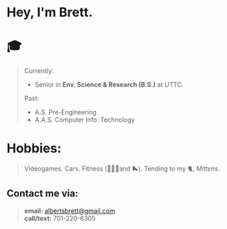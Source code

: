 
# Hey, I'm **Brett**.

# 🎓
> Currently: 
> - Senior in **Env. Science & Research (B.S.)** at UTTC.
> 
> Past: 
> - A.S. Pre-Engineering
> - A.A.S. Computer Info. Technology

# Hobbies:
> Videogames. 
> Cars. 
> Fitness (🏋🏼‍♂️and 🛼). 
> Tending to my 🐈, *Mittens*. 


## **Contact me via:**
> **email:** albertsbrett@gmail.com  
> **call/text:** 701-220-6305  
